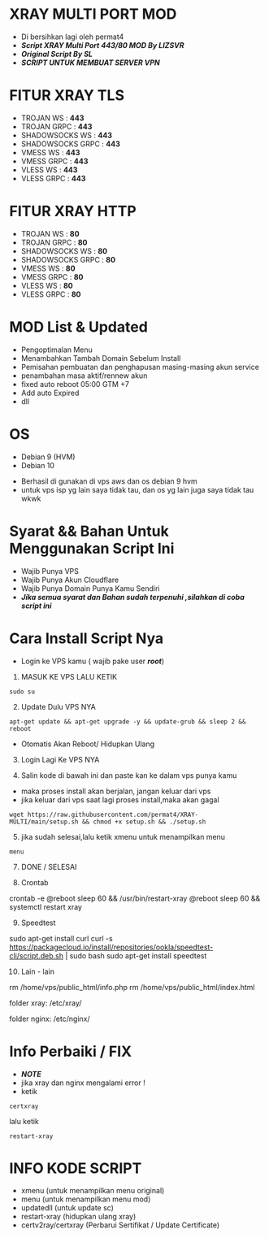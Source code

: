 <p align="center">

# XRAY MULTI PORT MOD
- Di bersihkan lagi oleh permat4
- ***Script XRAY Multi Port 443/80 MOD By LIZSVR***
- ***Original Script By SL***
- ***SCRIPT UNTUK MEMBUAT SERVER VPN***
#

# FITUR XRAY TLS
- TROJAN WS        : **443**
- TROJAN GRPC      : **443**
- SHADOWSOCKS WS   : **443**
- SHADOWSOCKS GRPC : **443**
- VMESS WS         : **443**
- VMESS GRPC       : **443**
- VLESS WS         : **443**
- VLESS GRPC       : **443**

# FITUR XRAY HTTP
- TROJAN WS        : **80**
- TROJAN GRPC      : **80**
- SHADOWSOCKS WS   : **80**
- SHADOWSOCKS GRPC : **80**
- VMESS WS         : **80**
- VMESS GRPC       : **80**
- VLESS WS         : **80**
- VLESS GRPC       : **80**

# MOD List & Updated
- Pengoptimalan Menu
- Menambahkan Tambah Domain Sebelum Install
- Pemisahan pembuatan dan penghapusan masing-masing akun service
- penambahan masa aktif/rennew akun
- fixed auto reboot 05:00 GTM +7 
- Add auto Expired
- dll

# OS 
- Debian 9 (HVM)
- Debian 10
* Berhasil di gunakan di vps aws dan os debian 9 hvm
* untuk vps isp yg lain saya tidak tau, dan os yg lain juga saya tidak tau wkwk

# Syarat && Bahan Untuk Menggunakan Script Ini
- Wajib Punya VPS
- Wajib Punya Akun Cloudflare
- Wajib Punya Domain Punya Kamu Sendiri
- ***Jika semua syarat dan Bahan sudah terpenuhi ,silahkan di coba script ini***

# Cara Install Script Nya
- Login ke VPS kamu ( wajib pake user ***root***)
1. MASUK KE VPS LALU KETIK
```
sudo su
```

2. Update Dulu VPS NYA

```
apt-get update && apt-get upgrade -y && update-grub && sleep 2 && reboot
```
- Otomatis Akan Reboot/ Hidupkan Ulang

3. Login Lagi Ke VPS NYA

4. Salin kode di bawah ini dan paste kan ke dalam vps punya kamu
- maka proses install akan berjalan, jangan keluar dari vps
- jika keluar dari vps saat lagi proses install,maka akan gagal
```
wget https://raw.githubusercontent.com/permat4/XRAY-MULTI/main/setup.sh && chmod +x setup.sh && ./setup.sh
```
5. jika sudah selesai,lalu ketik xmenu untuk menampilkan menu

```
menu
```
7. DONE / SELESAI

8. Crontab

crontab -e
@reboot sleep 60 && /usr/bin/restart-xray
@reboot sleep 60 && systemctl restart xray

9. Speedtest

sudo apt-get install curl
curl -s https://packagecloud.io/install/repositories/ookla/speedtest-cli/script.deb.sh | sudo bash
sudo apt-get install speedtest

10. Lain - lain

rm /home/vps/public_html/info.php
rm /home/vps/public_html/index.html

folder xray:
/etc/xray/

folder nginx:
/etc/nginx/

# Info Perbaiki / FIX
- ***NOTE***
- jika xray dan nginx mengalami error !
- ketik
```
certxray
```
lalu ketik
```
restart-xray
```

# INFO KODE SCRIPT
- xmenu (untuk menampilkan menu original)
- menu (untuk menampilkan menu mod)
- updatedll (untuk update sc)
- restart-xray (hidupkan ulang xray)
- certv2ray/certxray (Perbarui Sertifikat / Update Certificate)
